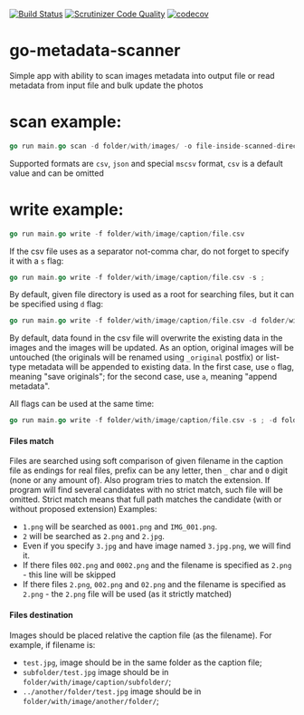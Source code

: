 [![Build Status](https://travis-ci.org/vvval/go-metadata-scanner.svg?branch=master)](https://travis-ci.org/vvval/go-metadata-scanner)
[![Scrutinizer Code Quality](https://scrutinizer-ci.com/g/vvval/go-metadata-scanner/badges/quality-score.png?b=master)](https://scrutinizer-ci.com/g/vvval/go-metadata-scanner/?branch=master)
[![codecov](https://codecov.io/gh/vvval/go-metadata-scanner/branch/master/graph/badge.svg)](https://codecov.io/gh/vvval/go-metadata-scanner)

# go-metadata-scanner
Simple app with ability to scan images metadata into output file or read metadata from input file and bulk update the photos

# scan example:
```go
go run main.go scan -d folder/with/images/ -o file-inside-scanned-directory -f format
```

Supported formats are `csv`, `json` and special `mscsv` format, `csv` is a default value and can be omitted

# write example:
```go
go run main.go write -f folder/with/image/caption/file.csv
```

If the csv file uses as a separator not-comma char, do not forget to specify it with a `s` flag:
```go
go run main.go write -f folder/with/image/caption/file.csv -s ;
```

By default, given file directory is used as a root for searching files, but it can be specified using `d` flag:
```go
go run main.go write -f folder/with/image/caption/file.csv -d folder/with/images/
```

By default, data found in the csv file will overwrite the existing data in the images and the images will be updated.
As an option, original images will be untouched (the originals will be renamed using `_original` postfix) or list-type metadata will be appended to existing data. In the first case, use `o` flag, meaning "save originals"; for the second case, use `a`, meaning "append metadata".

All flags can be used at the same time:

```go
go run main.go write -f folder/with/image/caption/file.csv -s ; -d folder/with/images/ -a -o
```

#### Files match
Files are searched using soft comparison of given filename in the caption file as endings for real files, 
prefix can be any letter, then `_` char and `0` digit (none or any amount of).
Also program tries to match the extension.
If program will find several candidates with no strict match, such file will be omitted. 
Strict match means that full path matches the candidate (with or without proposed extension)
Examples:
 
 * `1.png` will be searched as `0001.png` and `IMG_001.png`.
 * `2` will be searched as `2.png` and `2.jpg`.
 * Even if you specify `3.jpg` and have image named `3.jpg.png`, we will find it. 
 * If there files `002.png` and `0002.png` and the filename is specified as `2.png` - this line will be skipped
 * If there files `2.png`, `002.png` and `02.png` and the filename is specified as `2.png` - the `2.png` file will be used (as it strictly matched)

#### Files destination
Images should be placed relative the caption file (as the filename).
For example, if filename is:
 * `test.jpg`, image should be in the same folder as the caption file;
 * `subfolder/test.jpg` image should be in ` folder/with/image/caption/subfolder/`;
 * `../another/folder/test.jpg` image should be in ` folder/with/image/another/folder/`;
